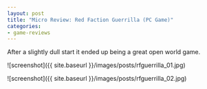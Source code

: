 ```yaml
---
layout: post
title: "Micro Review: Red Faction Guerrilla (PC Game)"
categories:
- game-reviews
---
```



After a slightly dull start it ended up being a great open world game.


![screenshot]({{ site.baseurl }}/images/posts/rfguerrilla_01.jpg)

![screenshot]({{ site.baseurl }}/images/posts/rfguerrilla_02.jpg)


